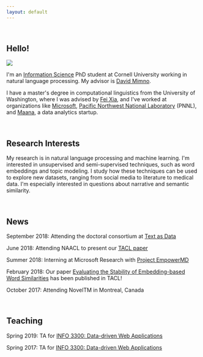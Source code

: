 ```yaml
---
layout: default
---
```


<br>

## Hello!

<img class="profile-picture" src="me.jpg">

I'm an [Information Science](http://infosci.cornell.edu/) PhD student at Cornell University working in natural language processing. My advisor is [David Mimno](https://mimno.infosci.cornell.edu/).

I have a master's degree in computational linguistics from the University of Washington, where I was advised by [Fei Xia](http://faculty.washington.edu/fxia/), and I've worked at organizations like [Microsoft](https://www.microsoft.com/en-us/research/project/empowermd/), [Pacific Northwest National Laboratory](https://www.pnl.gov/) (PNNL), and [Maana](https://www.maana.io/), a data analytics startup.

<br>

## Research Interests

My research is in natural language processing and machine learning. I'm interested in unsupervised and semi-supervised techniques, such as word embeddings and topic modeling. I study how these techniques can be used to explore new datasets, ranging from social media to literature to medical data. I'm especially interested in questions about narrative and semantic similarity.

<br>

## News

September 2018: Attending the doctoral consortium at [Text as Data](https://nlp.washington.edu/tada2018)  

June 2018: Attending NAACL to present our [TACL paper](https://transacl.org/ojs/index.php/tacl/article/view/1202)  

Summer 2018: Interning at Microsoft Research with [Project EmpowerMD](https://www.microsoft.com/en-us/research/project/empowermd/)  

February 2018: Our paper [Evaluating the Stability of Embedding-based Word Similarities](https://transacl.org/ojs/index.php/tacl/article/view/1202) has been published in TACL!

October 2017: Attending NovelTM in Montreal, Canada  


<br>

## Teaching

Spring 2019: TA for [INFO 3300: Data-driven Web Applications](http://jeffrz.com/info3300/)  
  
Spring 2017: TA for [INFO 3300: Data-driven Web Applications](https://mimno.infosci.cornell.edu/info3300/)

<br><br>
